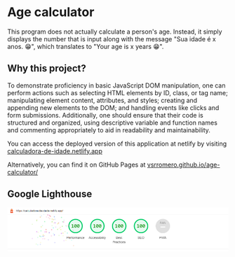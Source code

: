 # Age calculator

This program does not actually calculate a person's age. Instead, it simply displays the number that is input along with the message "Sua idade é x anos. 😁", which translates to "Your age is x years 😁". 

## Why this project?

To demonstrate proficiency in basic JavaScript DOM manipulation, one can perform actions such as selecting HTML elements by ID, class, or tag name; manipulating element content, attributes, and styles; creating and appending new elements to the DOM; and handling events like clicks and form submissions. Additionally, one should ensure that their code is structured and organized, using descriptive variable and function names and commenting appropriately to aid in readability and maintainability.

You can access the deployed version of this application at netlify by visiting [calculadora-de-idade.netlify.app](calculadora-de-idade.netlify.app)

 Alternatively, you can find it on GitHub Pages at [vsrromero.github.io/age-calculator/](https://vsrromero.github.io/age-calculator/)

 ## Google Lighthouse

 <img src="./img/lighthouse.png">